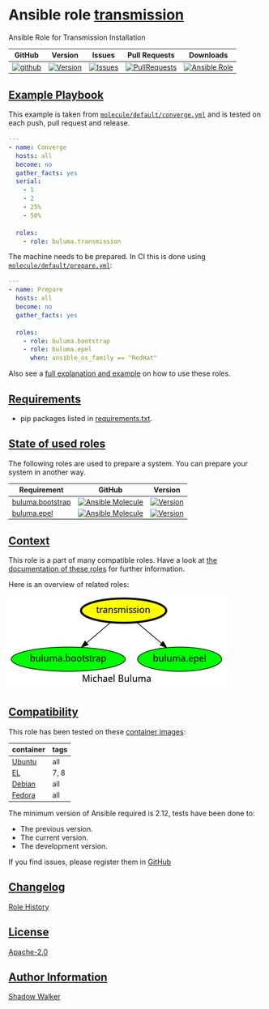 # Ansible role [transmission](https://galaxy.ansible.com/ui/standalone/roles/buluma/transmission/documentation)

Ansible Role for Transmission Installation

|GitHub|Version|Issues|Pull Requests|Downloads|
|------|-------|------|-------------|---------|
|[![github](https://github.com/buluma/ansible-role-transmission/actions/workflows/molecule.yml/badge.svg)](https://github.com/buluma/ansible-role-transmission/actions/workflows/molecule.yml)|[![Version](https://img.shields.io/github/release/buluma/ansible-role-transmission.svg)](https://github.com/buluma/ansible-role-transmission/releases/)|[![Issues](https://img.shields.io/github/issues/buluma/ansible-role-transmission.svg)](https://github.com/buluma/ansible-role-transmission/issues/)|[![PullRequests](https://img.shields.io/github/issues-pr-closed-raw/buluma/ansible-role-transmission.svg)](https://github.com/buluma/ansible-role-transmission/pulls/)|[![Ansible Role](https://img.shields.io/ansible/role/d/buluma/transmission)](https://galaxy.ansible.com/ui/standalone/roles/buluma/transmission/documentation)|

## [Example Playbook](#example-playbook)

This example is taken from [`molecule/default/converge.yml`](https://github.com/buluma/ansible-role-transmission/blob/master/molecule/default/converge.yml) and is tested on each push, pull request and release.

```yaml
---
- name: Converge
  hosts: all
  become: no
  gather_facts: yes
  serial:
    - 1
    - 2
    - 25%
    - 50%

  roles:
    - role: buluma.transmission
```

The machine needs to be prepared. In CI this is done using [`molecule/default/prepare.yml`](https://github.com/buluma/ansible-role-transmission/blob/master/molecule/default/prepare.yml):

```yaml
---
- name: Prepare
  hosts: all
  become: no
  gather_facts: yes

  roles:
    - role: buluma.bootstrap
    - role: buluma.epel
      when: ansible_os_family == "RedHat"
```

Also see a [full explanation and example](https://buluma.github.io/how-to-use-these-roles.html) on how to use these roles.


## [Requirements](#requirements)

- pip packages listed in [requirements.txt](https://github.com/buluma/ansible-role-transmission/blob/master/requirements.txt).

## [State of used roles](#state-of-used-roles)

The following roles are used to prepare a system. You can prepare your system in another way.

| Requirement | GitHub | Version |
|-------------|--------|--------|
|[buluma.bootstrap](https://galaxy.ansible.com/buluma/bootstrap)|[![Ansible Molecule](https://github.com/buluma/ansible-role-bootstrap/actions/workflows/molecule.yml/badge.svg)](https://github.com/buluma/ansible-role-bootstrap/actions/workflows/molecule.yml)|[![Version](https://img.shields.io/github/release/buluma/ansible-role-bootstrap.svg)](https://github.com/shadowwalker/ansible-role-bootstrap)|
|[buluma.epel](https://galaxy.ansible.com/buluma/epel)|[![Ansible Molecule](https://github.com/buluma/ansible-role-epel/actions/workflows/molecule.yml/badge.svg)](https://github.com/buluma/ansible-role-epel/actions/workflows/molecule.yml)|[![Version](https://img.shields.io/github/release/buluma/ansible-role-epel.svg)](https://github.com/shadowwalker/ansible-role-epel)|

## [Context](#context)

This role is a part of many compatible roles. Have a look at [the documentation of these roles](https://buluma.github.io/) for further information.

Here is an overview of related roles:

![dependencies](https://raw.githubusercontent.com/buluma/ansible-role-transmission/png/requirements.png "Dependencies")

## [Compatibility](#compatibility)

This role has been tested on these [container images](https://hub.docker.com/u/buluma):

|container|tags|
|---------|----|
|[Ubuntu](https://hub.docker.com/repository/docker/buluma/ubuntu/general)|all|
|[EL](https://hub.docker.com/repository/docker/buluma/enterpriselinux/general)|7, 8|
|[Debian](https://hub.docker.com/repository/docker/buluma/debian/general)|all|
|[Fedora](https://hub.docker.com/repository/docker/buluma/fedora/general)|all|

The minimum version of Ansible required is 2.12, tests have been done to:

- The previous version.
- The current version.
- The development version.

If you find issues, please register them in [GitHub](https://github.com/buluma/ansible-role-transmission/issues)

## [Changelog](#changelog)

[Role History](https://github.com/buluma/ansible-role-transmission/blob/master/CHANGELOG.md)

## [License](#license)

[Apache-2.0](https://github.com/buluma/ansible-role-transmission/blob/master/LICENSE)

## [Author Information](#author-information)

[Shadow Walker](https://buluma.github.io/)

